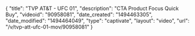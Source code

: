 {
    "title": "TVP AT&T - UFC 01",
    "description": "CTA Product Focus Quick Buy",
    "videoid": "90958081",
    "date_created": "1494463305",
    "date_modified": "1494464049",
    "type": "captivate",
    "layout": "video",
    "url": "\/v\/tvp-att-ufc-01-mov\/90958081"
}